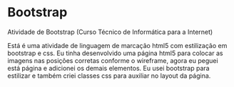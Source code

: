 # Bootstrap
Atividade de Bootstrap (Curso Técnico de Informática para a Internet)

Está é uma atividade de linguagem de marcação html5 com estilização em bootstrap e css. Eu tinha desenvolvido 
uma página html5 para colocar as imagens nas posições corretas conforme o wireframe, agora eu peguei está página 
e adicionei os demais elementos. Eu usei bootstrap para estilizar e também criei classes css para auxiliar no 
layout da página.
